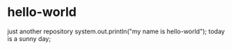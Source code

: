 # hello-world
just another repository
system.out.println("my name is hello-world");
today is a sunny day;
